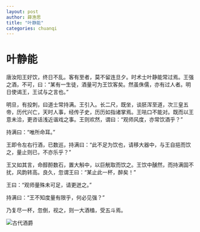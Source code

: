 ```yaml
---
layout: post
author: 薛渔思
title: "叶静能"
categories: chuanqi
---
```

# 叶静能
唐汝阳王好饮，终日不乱。客有至者，莫不留连旦夕。时术士叶静能常过焉。王强之酒，不可，曰：“某有一生徒，酒量可为王饮客矣。然虽侏儒，亦有过人者。明日使谒王，王试与之言也。”

明旦，有投刺，曰道士常持满。王引入。长二尺，既坐，谈胚浑至道，次三皇五帝，历代兴亡，天时人事，经传子史，历历如指诸掌焉。王呿口不能对。既而以王意未洽，更咨话浅近谐戏之事。王则欢然，谓曰：“观师风度，亦常饮酒乎？”

持满曰：“唯所命耳。”

王即令左右行酒，已数巡，持满曰：“此不足为饮也，请移大器中，与王自挹而饮之，量止则已，不亦乐乎？”

王又如其言，命醇酹数石，置大斛中，以巨觥取而饮之。王饮中醺然，而持满固不扰，风韵转高。良久，忽谓王曰：“某止此一杯，醉矣！”

王曰：“观师量殊未可足，请更迸之。”

持满曰：“王不知度量有限乎，何必见强？”

乃复尽一杯，忽倒，视之，则一大酒榼，受五斗焉。

![古代酒爵](http://img03.tooopen.com/images/20131111/sy_46575936439.jpg)

